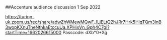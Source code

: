 ##Accenture audience discussion
1 Sep 2022

https://turing-uk.zoom.us/rec/share/adwZhWMewMQwF_ILjELtQ2hJRr7Hrk5HiqTQm3InB3wopKXnuTneNthkaEtccuUa.XPHixVn_Gph4C7gi?startTime=1662026615000
Passcode: dXb*0+Xg
